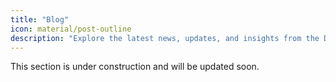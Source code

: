 ```yaml
---
title: "Blog"
icon: material/post-outline
description: "Explore the latest news, updates, and insights from the Depictio project."
---
```


This section is under construction and will be updated soon.
